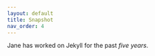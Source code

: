 ```yaml
---
layout: default
title: Snapshot
nav_order: 4
---
```


Jane has worked on Jekyll for the past *five years*.
